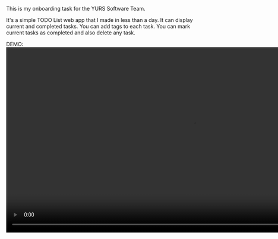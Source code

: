 This is my onboarding task for the YURS Software Team. 

It's a simple TODO List web app that I made in less than a day. It can display current and completed tasks. You can add tags to each task. You can mark current tasks as completed and also delete any task.

DEMO:
<video src="https://github.com/user-attachments/assets/82169ed1-cf6b-49a8-94c9-572faed6e79c" controls width="1000"></video>
